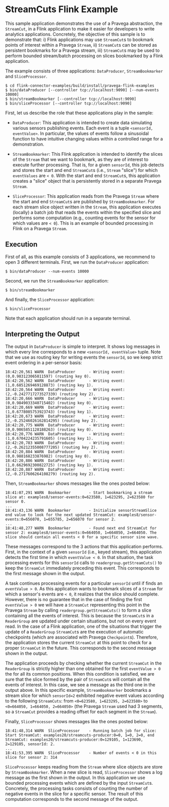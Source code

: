 # StreamCuts Flink Example

This sample application demonstrates the use of a Pravega abstraction, the `StreamCut`, in a Flink application to make 
it easier for developers to write analytics applications. Concretely, the objective of this sample is to demonstrate 
that: i) Flink applications may use `StreamCut`s to bookmark points of interest within a Pravega `Stream`, ii) `StreamCut`s 
can be stored as persistent bookmarks for a Pravega stream, iii) `StreamCut`s may be used to perform bounded stream/batch
processing on slices bookmarked by a Flink application. 

The example consists of three applications: `DataProducer`, `StreamBookmarker` and `SliceProcessor`.

```
$ cd flink-connector-examples/build/install/pravega-flink-examples
$ bin/dataProducer [--controller tcp://localhost:9090] [--num-events 10000]
$ bin/streamBookmarker [--controller tcp://localhost:9090] 
$ bin/sliceProcessor [--controller tcp://localhost:9090]
```

First, let us describe the role that these applications play in the sample:
- `DataProducer`: This application is intended to create data simulating various sensors publishing events. Each event
is a tuple `<sensorId, eventValue>`. In particular, the values of events follow a sinusoidal function to have intuitive
changing values within a controlled range for a demonstration.

- `StreamBookmarker`: This Flink application is intended to identify the slices of the `Stream` that we want to bookmark,
as they are of interest to execute further processing. That is, for a given `sensorId`, this job detects and stores the
start and end `StreamCut`s (i.e., `Stream` "slice") for which `eventValues` are `< 0`. With the start and end `StreamCut`s, 
this application creates a "slice" object that is persistently stored in a separate Pravega `Stream`.

- `SliceProcessor`: This application reads from the Pravega `Stream` where the start and end `StreamCut`s are published by
`StreamBookmarker`. For each stream slice object written in the `Stream`, this application executes (locally) a batch job 
that reads the events within the specified slice and performs some computation (e.g., counting events for the sensor
for which values are `< 0`). This is an example of bounded processing in Flink on a Pravega `Stream`.

## Execution

First of all, as this example consists of 3 applications, we recommend to open 3 different terminals. 
First, we run the `DataProducer` application:

```
$ bin/dataProducer --num-events 10000
```

Second, we run the `StreamBookmarker` application:

```
$ bin/streamBookmarker
```

And finally, the `SliceProcessor` application:

```
$ bin/sliceProcessor
```

Note that each application should run in a separate terminal.

## Interpreting the Output

The output in `DataProducer` is simple to interpret. It shows log messages in which every line corresponds to a new
`<sensorId, eventValue>` tuple. Note that we use as routing key for writing events the `sensorId`, so we keep strict
event ordering in a per-sensor basis:

```
18:42:20,561 WARN  DataProducer      - Writing event: (0,0.983123065811597) (routing key 0).
18:42:20,562 WARN  DataProducer      - Writing event: (1,0.6851269469128873) (routing key 1).
18:42:20,564 WARN  DataProducer      - Writing event: (2,-0.2427717273527339) (routing key 2).
18:42:20,666 WARN  DataProducer      - Writing event: (0,0.9849033340715402) (routing key 0).
18:42:20,669 WARN  DataProducer      - Writing event: (1,0.6778085753923743) (routing key 1).
18:42:20,673 WARN  DataProducer      - Writing event: (2,-0.25246026162814295) (routing key 2).
18:42:20,775 WARN  DataProducer      - Writing event: (0,0.9865851128188263) (routing key 0).
18:42:20,776 WARN  DataProducer      - Writing event: (1,0.6704224235791605) (routing key 1).
18:42:20,783 WARN  DataProducer      - Writing event: (2,-0.26212355008777205) (routing key 2).
18:42:20,884 WARN  DataProducer      - Writing event: (0,0.988168233876982) (routing key 0).
18:42:20,886 WARN  DataProducer      - Writing event: (1,0.6629692300822725) (routing key 1).
18:42:20,887 WARN  DataProducer      - Writing event: (2,-0.2717606264108279) (routing key 2).

```

Then, `StreamBookmarker` shows messages like the ones posted below:

```
18:41:07,291 WARN  Bookmarker        - Start bookmarking a stream slice at: examples8/sensor-events:0=623580, 1=623295, 2=623580 for sensor 0.
...
18:41:43,136 WARN  Bookmarker        - Initialize sensorStreamSlice end value to look for the next updated StreamCut: examples8/sensor-events:0=656070, 1=655785, 2=656070 for sensor 2.
...
18:41:48,277 WARN  Bookmarker        - Found next end StreamCut for sensor 2: examples8/sensor-events:0=664050, 1=664050, 2=664050. The slice should contain all events < 0 for a specific sensor sine wave.
```

These messages correspond to the 3 actions that this application performs. First, in the context of a given `sensorId`
(i.e., keyed stream), this application detects the first time in which `eventValue < 0`. In that situation, the
task processing events for this `sensorId` calls to `readergroup.getStreamCuts()` to keep the `StreamCut` immediately 
preceding this event. This corresponds to the first message shown in the output.

A task continues processing events for a particular `sensorId` until if finds an `eventValue > 0`. As this application 
wants to bookmark slices of a `Stream` for which a sensor's events are `< 0`, it realizes that the slice should complete.
However, there is no guarantee that in the case of finding the first `eventValue > 0` we will have a `StreamCut`
representing this point in the Pravega `Stream` by calling `readergroup.getStreamCuts()` to form a slice containing all 
the events of interest. This is because the `StreamCut`s in a `ReaderGroup` are updated under certain situations, but 
not on every event read. In the case of a Flink application, one of the situations that trigger the update of a 
`ReaderGroup` `StreamCut`s are the execution of automatic checkpoints (which are associated with Pravega `Checkpoint`s). 
Therefore, the application stores the current `StreamCut` at this point to check for a proper `StreamCut` in the future. 
This corresponds to the second message shown in the output.

The application proceeds by checking whether the current `StreamCut` in the `ReaderGroup` is strictly higher than one
obtained for the first `eventValue > 0` the for all its common positions. When this condition is satisfied, we are sure
that the slice formed by the pair of `StreamCut`s will contain all the events of interest. In this case, we see a 
message as the third one in the output above. In this specific example, `StreamBookmarker` bookmarks a stream slice for 
which `sensorId=2` exhibited negative event values according to the following `StreamCuts`: 
from `<0=623580, 1=623295, 2=623580>` to `<0=664050, 1=664050, 2=664050>` (the Pravega `Stream` used had 3 segments, 
so a `StreamCut` provides a reading offset for each segment in the `Stream`).


Finally, `SliceProcessor` shows messages like the ones posted below:

```
18:41:48,314 WARN  SliceProcessor    - Running batch job for slice: Start StreamCut: examples20/streamcuts-producer:0=0, 1=0, 2=0, end StreamCut: examples20/streamcuts-producer:0=129105, 1=123690, 2=129105, sensorId: 2.
...
18:41:53,395 WARN  SliceProcessor    - Number of events < 0 in this slice for sensor 2: 314
```

`SliceProcessor` keeps reading from the `Stream` where slice objects are store by `StreamBookmarker`. When a new
slice is read, `SliceProcessor` shows a log message as the first shown in the output. In this application we use bounded
processing events which are defined by the input `StreamCut`s. Concretely, the processing tasks consists of counting the
number of negative events in the slice for a specific sensor. The result of this computation corresponds to the second
message of the output.